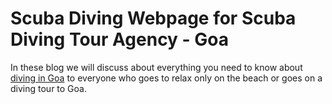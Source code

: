 Scuba Diving Webpage for Scuba Diving Tour Agency - Goa
=====================

In these blog we will discuss about everything you need to know about <a href="https://tripcoder.github.io/scuba-diving-guide/"> diving in Goa</a> to everyone who goes to relax only on the beach or goes on a diving tour to Goa.
